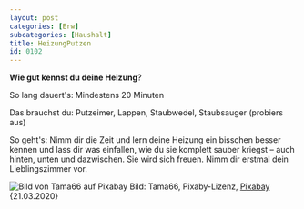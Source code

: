 ```yaml
---
layout: post
categories: [Erw]
subcategories: [Haushalt]
title: HeizungPutzen
id: 0102
---
```

**Wie gut kennst du deine Heizung**? 

So lang dauert's: Mindestens 20 Minuten

Das brauchst du: Putzeimer, Lappen, Staubwedel, Staubsauger (probiers aus)

So geht's: Nimm dir die Zeit und lern deine Heizung ein bisschen besser kennen und lass dir was einfallen, 
wie du sie komplett sauber kriegst – auch hinten, unten und dazwischen. Sie wird sich freuen. Nimm dir erstmal dein Lieblingszimmer vor.

![Bild von Tama66 auf Pixabay](https://cdn.pixabay.com/photo/2019/09/09/19/32/space-4464470__480.jpg)
Bild: Tama66, Pixaby-Lizenz, [Pixabay](https://pixabay.com/de/photos/raum-villa-zimmer-architektur-haus-4464470/) {21.03.2020}
